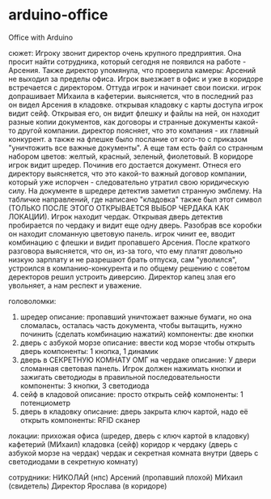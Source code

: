 # arduino-office

Office with Arduino

сюжет:
Игроку звонит директор очень крупного предприятия. Она просит найти сотрудника, который сегодня не появился на работе - Арсения. Также директор упомянула, что проверила камеры: Арсений не выходил за пределы офиса. Игрок выезжает в офис и уже в коридоре встречается с директором. Оттуда игрок и начинает свои поиски. игрок допрашивает МИхаила в кафетерии. выясняется, что в последний раз он видел Арсения в кладовке. открывая кладовку с карты доступа игрок видит сейф. Открывая его, он видит флешку и файлы на ней, он находит разные копии документов, как договоры и странные документы какой-то другой компании. директор поясняет, что это компания - их главный конкурент. а также на флешке было послание от кого-то с приказом "уничтожить все важные документы". А еще там есть файл со странным набором цветов: желтый, красный, зеленый, фиолетовый. В коридоре игрок видит шредер. Починив его достается документ. Отнеся его директору выясняется, что это какой-то важный договор компании, который уже испорчен - следовательно утратил свою юридическую силу. На документе в шредере детектив заметил странную эмблему. На табличке направлений, где написано "кладовка" также был этот символ (ТОЛЬКО ПОСЛЕ ЭТОГО ОТКРЫВАЕТСЯ ВЫБОР ЧЕРДАКА КАК ЛОКАЦИИ). Игрок находит чердак. Открывая дверь детектив пробирается по чердаку и видит еще одну дверь. Разобрав все коробки он находит сломанную цветовую панель. игрок чинит ее, вводит комбинацию с флешки и видит пропавшего Арсения. После краткого разговора выясняется, что он, из-за того, что ему платят довольно низкую зарплату и не разрешают брать отпуска, сам "уволился", устроился в компанию-конкурента и по общему решению с советом деректоров решил устроить диверсию. Директор капец злая его увольняет, а нам респект и уважение.

головоломки:
1. шредер 
    описание: пропавший уничтожает важные бумаги, но она сломалась, осталась часть документа, чтобы вытащить, нужно починить (сделать комбинацию нажатий)
    компоненты: две кнопки
2. дверь с азбукой морзе 
    описание: ввести код морзе чтобы открыть дверь
    компоненты: 1 кнопка, 1 динамик
3. дверь в СЕКРЕТНУЮ КОМНАТУ ОМГ на чердаке
    описание: У двери сломанная световая панель. Игрок должен нажимать кнопки и зажигать светодиоды в правильной последовательности
    компоненты: 3 кнопки, 3 светодиода
4. сейф в кладовой 
    описание: просто открыть сейф
    компоненты: 1 потенциометр 
5. дверь в кладовку 
    описание: дверь закрыта ключ картой, надо её открыть
    компоненты: RFID сканер

локации:
прихожая офиса (шредер, дверь с ключ картой в кладовку) 
кафетерий (МИхаил) 
кладовка (сейф) 
коридор к чердаку (дверь с азбукой морзе на чердак) 
чердак и секретная комната внутри (дверь с светодиодами в секретную комнату)

сотрудники:
НИКОЛАЙ (нпс) 
Арсений (пропавший плохой) 
МИхаил (свидетель) 
Директор Ярослава (в коридоре)